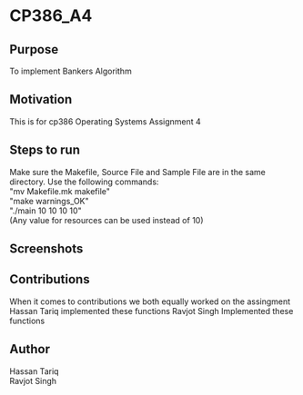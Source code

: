 # CP386_A4

## Purpose
To implement Bankers Algorithm 

## Motivation
This is for cp386 Operating Systems Assignment 4 

## Steps to run

Make sure the Makefile, Source File and Sample File are in the same directory. 
Use the following commands:<br />
"mv Makefile.mk makefile"<br />
"make warnings_OK"<br />
"./main 10 10 10 10"<br />
(Any value for resources can be used instead of 10)


## Screenshots




## Contributions 
When it comes to contributions we both equally worked on the assingment 
Hassan Tariq implemented these functions 
Ravjot Singh Implemented these functions 

## Author
Hassan Tariq<br />
Ravjot Singh

## 




